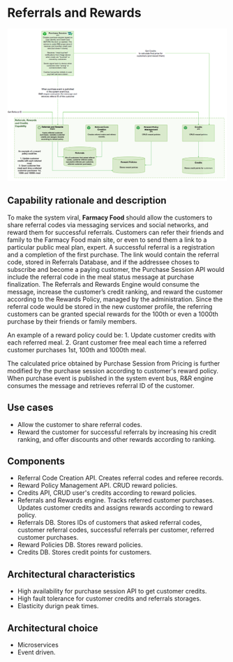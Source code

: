 # Referrals and Rewards

![image](../Images/Referrals.png) 

## Capability rationale and description

To make the system viral, __Farmacy Food__ should allow the customers to share referral codes via messaging services and social networks, and reward them for successful referrals. Customers can refer their friends and family to the Farmacy Food main site, or even to send them a link to a particular public meal plan, expert. A successful referral is a registration and a completion of the first purchase. The link would contain the referral code, stored in Referrals Database, and if the addressee choses to subscribe and become a paying customer, the Purchase Session API would include the referral code in the meal status message at purchase finalization. The Referrals and Rewards Engine would consume the message, increase the customer’s credit ranking, and reward the customer according to the Rewards Policy, managed by the administration. Since the referral code would be stored in the new customer profile, the referring customers can be granted special rewards for the 100th or even a 1000th purchase by their friends or family members.  

An example of a reward policy could be: 
    1. Update customer credits with each referred meal.
    2. Grant customer free meal each time a referred customer purchases 1st, 100th and 1000th meal.  

The calculated price obtained by Purchase Session from Pricing is further modified by the purchase session according to customer's reward policy.
When purchase event is published in the system event bus, R&R engine consumes the message and retrieves referral ID of the customer.

## Use cases

* Allow the customer to share referral codes.
* Reward the customer for successful referrals by increasing his credit ranking, and offer discounts and other rewards according to ranking.

## Components

* Referral Code Creation API. Creates referral codes and referee records.
* Reward Policy Management API. CRUD reward policies.
* Credits API, CRUD user's credits according to reward policies.
* Referrals and Rewards engine. Tracks referred customer purchases. Updates customer
credits and assigns rewards according to reward policy.
* Referrals DB. Stores IDs of customers that asked referral codes, customer referral codes, successful referrals per customer, referred customer purchases.
* Reward Policies DB. Stores reward policies.
* Credits DB. Stores credit points for customers.

## Architectural characteristics

* High availability for purchase session API to get customer credits. 
* High fault tolerance for customer credits and referrals storages.
* Elasticity durign peak times.

## Architectural choice

* Microservices
* Event driven.

